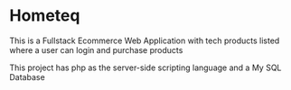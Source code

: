# Hometeq

This is a Fullstack Ecommerce Web Application with tech products listed where a user can login and purchase products

This project has php as the server-side scripting language and a My SQL Database
